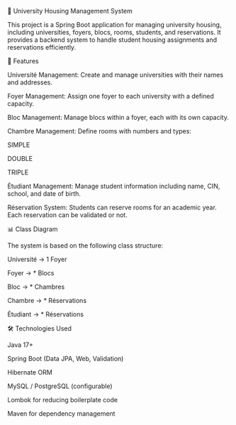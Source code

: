 🏫 University Housing Management System

This project is a Spring Boot application for managing university housing, including universities, foyers, blocs, rooms, students, and reservations. It provides a backend system to handle student housing assignments and reservations efficiently.

📌 Features

Université Management:
Create and manage universities with their names and addresses.

Foyer Management:
Assign one foyer to each university with a defined capacity.

Bloc Management:
Manage blocs within a foyer, each with its own capacity.

Chambre Management:
Define rooms with numbers and types:

SIMPLE

DOUBLE

TRIPLE

Étudiant Management:
Manage student information including name, CIN, school, and date of birth.

Réservation System:
Students can reserve rooms for an academic year.
Each reservation can be validated or not.

📊 Class Diagram

The system is based on the following class structure:

Université → 1 Foyer

Foyer → * Blocs

Bloc → * Chambres

Chambre → * Réservations

Étudiant → * Réservations

🛠️ Technologies Used

Java 17+

Spring Boot (Data JPA, Web, Validation)

Hibernate ORM

MySQL / PostgreSQL (configurable)

Lombok for reducing boilerplate code

Maven for dependency management
